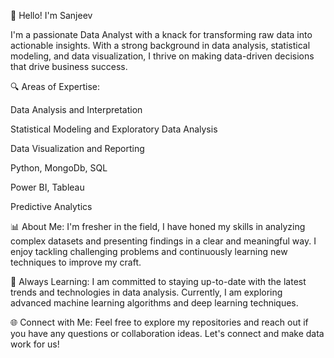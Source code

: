 👋 Hello! I'm Sanjeev

I'm a passionate Data Analyst with a knack for transforming raw data into actionable insights. With a strong background in data analysis, statistical modeling, and data visualization, I thrive on making data-driven decisions that drive business success.

🔍 Areas of Expertise:

Data Analysis and Interpretation

Statistical Modeling and Exploratory Data Analysis

Data Visualization and Reporting

Python, MongoDb, SQL

Power BI, Tableau

Predictive Analytics

📊 About Me: I'm fresher in the field, I have honed my skills in analyzing complex datasets and presenting findings in a clear and meaningful way. I enjoy tackling challenging problems and continuously learning new techniques to improve my craft.

🌱 Always Learning: I am committed to staying up-to-date with the latest trends and technologies in data analysis. Currently, I am exploring advanced machine learning algorithms and deep learning techniques.

🌐 Connect with Me: Feel free to explore my repositories and reach out if you have any questions or collaboration ideas. Let's connect and make data work for us!
